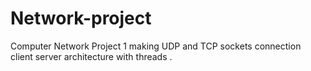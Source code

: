 # Network-project
Computer Network Project 1 making UDP and TCP sockets connection client server architecture with threads .
